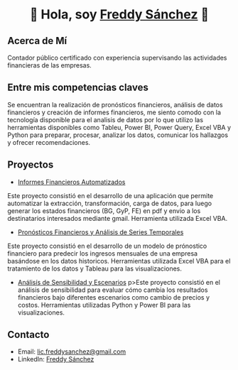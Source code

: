 <div align="center">
<h1 align="center">👋 Hola, soy <a href="https://aristi.dev">Freddy Sánchez</a> 👋</h1>
</div>

## Acerca de Mí
<p>Contador público certificado con experiencia supervisando las actividades financieras de las empresas.</p>

## Entre mis competencias claves
<p>Se encuentran la realización de pronósticos financieros, análisis de datos financieros y creación de informes financieros, 
me siento comodo con la tecnología disponible para el analisis de datos por lo que utilizo las herramientas disponibles como 
Tableu, Power BI, Power Query, Excel VBA y Python  para preparar, procesar, analizar los datos, comunicar los hallazgos y 
ofrecer recomendaciones.</p>

## Proyectos
- [Informes Financieros Automatizados](#)
<p>Este proyecto consistió en el desarrollo de una aplicación que permite automatizar la extracción, transformación, carga de datos, para luego generar los estados financieros (BG, GyP, FE) en pdf y envio a los destinatarios interesados mediante gmail. Herramienta utilizada Excel VBA.</p>

- [Pronósticos Financieros y Análisis de Series Temporales](#)
<p>Este proyecto consistió en el desarrollo de un modelo de prónostico financiero para predecir los ingresos mensuales de una empresa basándose en los datos historicos. Herramientas utilizada Excel VBA para el tratamiento de los datos y Tableau para las visualizaciones.</p>

- [Análisís de Sensibilidad y Escenarios](#)
p>Este proyecto consistió en el análisis de sensibilidad para evaluar cómo cambia los resultados financieros bajo diferentes escenarios como cambio de precios y costos. Herramientas utilizadas Python y Power BI para las visualizaciones.</p>

## Contacto
- Email: lic.freddysanchez@gmail.com
- LinkedIn: [Freddy Sánchez](https://www.linkedin.com/in/freddysanchezaguero)
